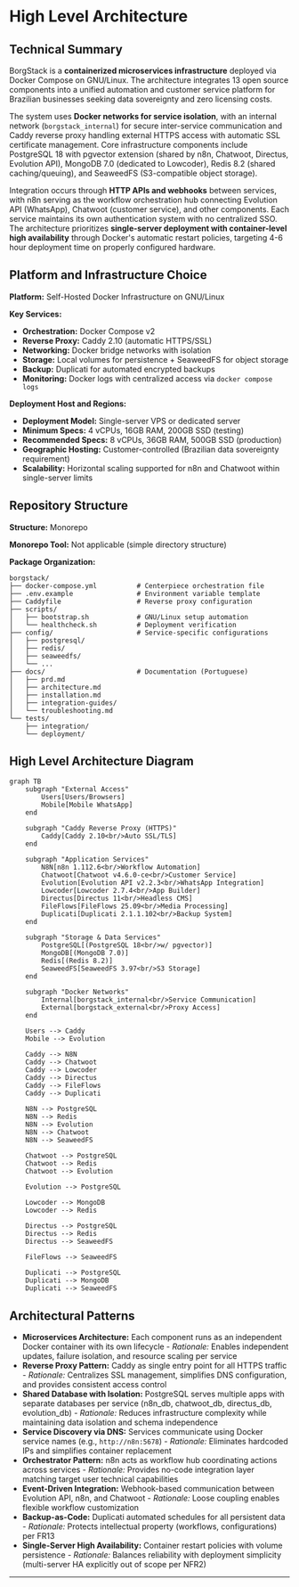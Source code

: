 # High Level Architecture

## Technical Summary

BorgStack is a **containerized microservices infrastructure** deployed via Docker Compose on GNU/Linux. The architecture integrates 13 open source components into a unified automation and customer service platform for Brazilian businesses seeking data sovereignty and zero licensing costs.

The system uses **Docker networks for service isolation**, with an internal network (`borgstack_internal`) for secure inter-service communication and Caddy reverse proxy handling external HTTPS access with automatic SSL certificate management. Core infrastructure components include PostgreSQL 18 with pgvector extension (shared by n8n, Chatwoot, Directus, Evolution API), MongoDB 7.0 (dedicated to Lowcoder), Redis 8.2 (shared caching/queuing), and SeaweedFS (S3-compatible object storage).

Integration occurs through **HTTP APIs and webhooks** between services, with n8n serving as the workflow orchestration hub connecting Evolution API (WhatsApp), Chatwoot (customer service), and other components. Each service maintains its own authentication system with no centralized SSO. The architecture prioritizes **single-server deployment with container-level high availability** through Docker's automatic restart policies, targeting 4-6 hour deployment time on properly configured hardware.

## Platform and Infrastructure Choice

**Platform:** Self-Hosted Docker Infrastructure on GNU/Linux

**Key Services:**
- **Orchestration:** Docker Compose v2
- **Reverse Proxy:** Caddy 2.10 (automatic HTTPS/SSL)
- **Networking:** Docker bridge networks with isolation
- **Storage:** Local volumes for persistence + SeaweedFS for object storage
- **Backup:** Duplicati for automated encrypted backups
- **Monitoring:** Docker logs with centralized access via `docker compose logs`

**Deployment Host and Regions:**
- **Deployment Model:** Single-server VPS or dedicated server
- **Minimum Specs:** 4 vCPUs, 16GB RAM, 200GB SSD (testing)
- **Recommended Specs:** 8 vCPUs, 36GB RAM, 500GB SSD (production)
- **Geographic Hosting:** Customer-controlled (Brazilian data sovereignty requirement)
- **Scalability:** Horizontal scaling supported for n8n and Chatwoot within single-server limits

## Repository Structure

**Structure:** Monorepo

**Monorepo Tool:** Not applicable (simple directory structure)

**Package Organization:**
```
borgstack/
├── docker-compose.yml          # Centerpiece orchestration file
├── .env.example                # Environment variable template
├── Caddyfile                   # Reverse proxy configuration
├── scripts/
│   ├── bootstrap.sh            # GNU/Linux setup automation
│   └── healthcheck.sh          # Deployment verification
├── config/                     # Service-specific configurations
│   ├── postgresql/
│   ├── redis/
│   ├── seaweedfs/
│   └── ...
├── docs/                       # Documentation (Portuguese)
│   ├── prd.md
│   ├── architecture.md
│   ├── installation.md
│   ├── integration-guides/
│   └── troubleshooting.md
└── tests/
    ├── integration/
    └── deployment/
```

## High Level Architecture Diagram

```mermaid
graph TB
    subgraph "External Access"
        Users[Users/Browsers]
        Mobile[Mobile WhatsApp]
    end

    subgraph "Caddy Reverse Proxy (HTTPS)"
        Caddy[Caddy 2.10<br/>Auto SSL/TLS]
    end

    subgraph "Application Services"
        N8N[n8n 1.112.6<br/>Workflow Automation]
        Chatwoot[Chatwoot v4.6.0-ce<br/>Customer Service]
        Evolution[Evolution API v2.2.3<br/>WhatsApp Integration]
        Lowcoder[Lowcoder 2.7.4<br/>App Builder]
        Directus[Directus 11<br/>Headless CMS]
        FileFlows[FileFlows 25.09<br/>Media Processing]
        Duplicati[Duplicati 2.1.1.102<br/>Backup System]
    end

    subgraph "Storage & Data Services"
        PostgreSQL[(PostgreSQL 18<br/>w/ pgvector)]
        MongoDB[(MongoDB 7.0)]
        Redis[(Redis 8.2)]
        SeaweedFS[SeaweedFS 3.97<br/>S3 Storage]
    end

    subgraph "Docker Networks"
        Internal[borgstack_internal<br/>Service Communication]
        External[borgstack_external<br/>Proxy Access]
    end

    Users --> Caddy
    Mobile --> Evolution

    Caddy --> N8N
    Caddy --> Chatwoot
    Caddy --> Lowcoder
    Caddy --> Directus
    Caddy --> FileFlows
    Caddy --> Duplicati

    N8N --> PostgreSQL
    N8N --> Redis
    N8N --> Evolution
    N8N --> Chatwoot
    N8N --> SeaweedFS

    Chatwoot --> PostgreSQL
    Chatwoot --> Redis
    Chatwoot --> Evolution

    Evolution --> PostgreSQL

    Lowcoder --> MongoDB
    Lowcoder --> Redis

    Directus --> PostgreSQL
    Directus --> Redis
    Directus --> SeaweedFS

    FileFlows --> SeaweedFS

    Duplicati --> PostgreSQL
    Duplicati --> MongoDB
    Duplicati --> SeaweedFS
```

## Architectural Patterns

- **Microservices Architecture:** Each component runs as an independent Docker container with its own lifecycle - _Rationale:_ Enables independent updates, failure isolation, and resource scaling per service
- **Reverse Proxy Pattern:** Caddy as single entry point for all HTTPS traffic - _Rationale:_ Centralizes SSL management, simplifies DNS configuration, and provides consistent access control
- **Shared Database with Isolation:** PostgreSQL serves multiple apps with separate databases per service (n8n_db, chatwoot_db, directus_db, evolution_db) - _Rationale:_ Reduces infrastructure complexity while maintaining data isolation and schema independence
- **Service Discovery via DNS:** Services communicate using Docker service names (e.g., `http://n8n:5678`) - _Rationale:_ Eliminates hardcoded IPs and simplifies container replacement
- **Orchestrator Pattern:** n8n acts as workflow hub coordinating actions across services - _Rationale:_ Provides no-code integration layer matching target user technical capabilities
- **Event-Driven Integration:** Webhook-based communication between Evolution API, n8n, and Chatwoot - _Rationale:_ Loose coupling enables flexible workflow customization
- **Backup-as-Code:** Duplicati automated schedules for all persistent data - _Rationale:_ Protects intellectual property (workflows, configurations) per FR13
- **Single-Server High Availability:** Container restart policies with volume persistence - _Rationale:_ Balances reliability with deployment simplicity (multi-server HA explicitly out of scope per NFR2)

---
